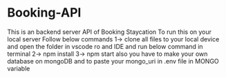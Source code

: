 # Booking-API
This is an backend server API of Booking Staycation 
To run this on your local server Follow below commands
 1-> clone all files to your local device and open the folder in vscode ro and IDE and run below command in terminal
 2-> npm install
 3-> npm start
also you have to make your own database on mongoDB and to paste your mongo_uri in .env file in MONGO variable
